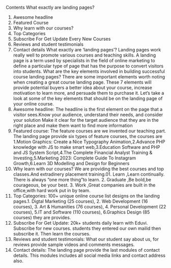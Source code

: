Contents
What exactly are landing pages?
1. Awesome headline
2. Featured Course
3. Why learn with our courses?
4. Top Categories
5. Subscribe For Get Update
Every New Courses
6. Reviews and student testimonials
7. Contact details
   What exactly are ‘landing pages’?
           Landing pages work really well to promote various courses and teaching skills. A landing page is a term used by specialists in the field of online marketing to define a particular type of page that has the purpose to convert visitors into students.
   What are the key elements involved in building successful course landing pages?
         There are some important elements worth noting when creating a great course landing page. These 7 elements will provide potential buyers a better idea about your course, increase motivation to learn more, and persuade them to purchase it.
Let’s take a look at some of the key elements that should be on the landing page of your online course.
1. Awesome headline:
     The headline is the first element on the page that a visitor sees.Know your audience, understand their needs, and consider your solution
Make it clear for the target audience that they are in the right place and make them want to find more information
2. Featured course:
      The feature courses are we invented our teaching part. The landing page provide six types of feature courses, the courses are 1.Motion Graphics: Create a Nice
Typography Animation,2.Advance PHP knowledge with JS to make smart web,3.Education Software and PHP and JS System Script,4.The Complete Financial Analyst Training & Investing,5.Marketing 2023: Complete Guide To Instagram Growth,6.Learn 3D Modelling and Design
for Beginners
3. Why learn with our courses?
       We are providing the best courses and top classes.And extradinery placement training.01. Learn ,Learn continually. There is always “one more thing”to learn. 2. Graduate ,Be bold,be courageous,
be your best. 3. Work ,Great companies are built in the office,with hard work put in by team.
4. Top Categories:
     100+ unique online course list designs on the landing pages.1. Digtal Marketing (25 courses), 2. Web Development (16 courses), 3. Art & Humanities (76 courses), 4. Personal Development (22 courses), 5.IT and Software (110 courses), 6.Graphics Design (85 courses) they are provides.
5. Subscribe For Get Update:
        20k+ students daily learn with Eduvi. Subscribe for new courses. students they entered our own mailid then subscribe it. Then learn the courses.
6. Reviews and student testimonials:
        What our student say about us, for reviews provide sample videos and comments messages.
 7. Contact details:
          The landing page provide the last modules of contact details. This modules includes all social media links and contact address also.
